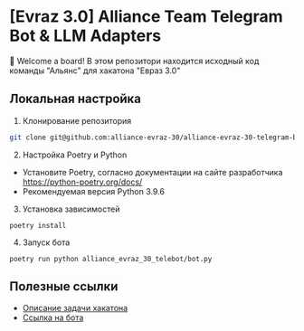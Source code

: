 # [Evraz 3.0] Alliance Team Telegram Bot & LLM Adapters

👋 Welcome a board! В этом репозитори находится исходный код команды "Альянс" для хакатона "Евраз 3.0"

## Локальная настройка

1. Клонирование репозитория
```bash
git clone git@github.com:alliance-evraz-30/alliance-evraz-30-telegram-bot-llm-adapters.git
```

2. Настройка Poetry и Python
- Установите Poetry, согласно документации на сайте разработчика https://python-poetry.org/docs/
- Рекомендуемая версия Python 3.9.6

3. Установка зависимостей
```
poetry install
```

4. Запуск бота
```
poetry run python alliance_evraz_30_telebot/bot.py
```

## Полезные ссылки
- [Описание задачи хакатона](https://buildin.ai/phystech_gensis/share/f93cf849-5ffa-4fa9-b5ef-f9f8c0f3e1fe?code=2VZLPR)
- [Ссылка на бота](t.me/alliance_team_evraz_30_bot)
